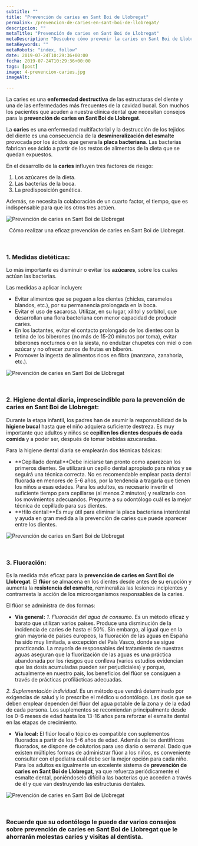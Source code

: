 ```yaml
---
subtitle: ""
title: "Prevención de caries en Sant Boi de Llobregat"
permalink: /prevencion-de-caries-en-sant-boi-de-llobregat/
descripcion: ""
metaTitle: "Prevención de caries en Sant Boi de Llobregat"
metaDescription: "Descubre cómo prevenir la caries en Sant Boi de Llobregat con consejos dietéticos y de higiene dental. Aprende a evitar los azúcares y a mantener una correcta higiene bucal para proteger tus dientes y los de tus hijos de esta enfermedad destructiva."
metaKeywords: ""
metaRobots: "index, follow"
date: 2019-07-24T10:29:36+00:00
fecha: 2019-07-24T10:29:36+00:00
tags: [post]
image: 4-prevencion-caries.jpg
imageAlt: 

---
```



La caries es una **enfermedad destructiva** de las estructuras del diente y una de las enfermedades más frecuentes de la cavidad bucal. Son muchos los pacientes que acuden a nuestra clínica dental que necesitan consejos para la **prevención de caries en Sant Boi de Llobregat**.

La **caries**​ es una enfermedad multifactorial y la destrucción de los tejidos del diente es una consecuencia de la **desmineralización del esmalte** provocada por los ácidos que genera la **placa bacteriana**. Las bacterias fabrican ese ácido a partir de los restos de alimentos de la dieta que se quedan expuestos.

En el desarrollo de la **caries** influyen tres factores de riesgo:
1. Los azúcares de la dieta.
2. Las bacterias de la boca.
3. La predisposición genética.


Además, se necesita la colaboración de un cuarto factor, el tiempo, que es indispensable para que los otros tres actúen.

![Prevención de caries en Sant Boi de Llobregat](/assets/static/images/blog/blog-inner/caries.jpg)

 
Cómo realizar una eficaz prevención de caries en Sant Boi de Llobregat.


 
### 1. Medidas dietéticas:


Lo más importante es disminuir o evitar los **azúcares**, sobre los cuales actúan las bacterias.

Las medidas a aplicar incluyen:
* Evitar alimentos que se peguen a los dientes (chicles, caramelos blandos, etc.), por su permanencia prolongada en la boca.
* Evitar el uso de sacarosa. Utilizar, en su lugar, xilitol y sorbitol, que desarrollan una flora bacteriana con menor capacidad de producir caries.
* En los lactantes, evitar el contacto prolongado de los dientes con la tetina de los biberones (no más de 15-20 minutos por toma), evitar biberones nocturnos o en la siesta, no endulzar chupetes con miel o con azúcar y no ofrecer zumos de frutas en biberón.
* Promover la ingesta de alimentos ricos en fibra (manzana, zanahoria, etc.).


![Prevención de caries en Sant Boi de Llobregat](/assets/static/images/blog/blog-inner/comida.jpg)

 
### 2. Higiene dental diaria, imprescindible para la prevención de caries en Sant Boi de Llobregat:


Durante la etapa infantil, los padres han de asumir la responsabilidad de la **higiene bucal** hasta que el niño adquiera suficiente destreza. Es muy importante que adultos y niños se **cepillen los dientes después de cada comida** y a poder ser, después de tomar bebidas azucaradas.

Para la higiene dental diaria se emplearán dos técnicas básicas:
* **Cepillado dental:**Debe iniciarse tan pronto como aparezcan los primeros dientes. Se utilizará un cepillo dental apropiado para niños y se seguirá una técnica correcta. No es recomendable emplear pasta dental fluorada en menores de 5-6 años, por la tendencia a tragarla que tienen los niños a esas edades. Para los adultos, es necesario invertir el suficiente tiempo para cepillarse (al menos 2 minutos) y realizarlo con los movimientos adecuandos. Pregunte a su odontólogo cuál es la mejor técnica de cepillado para sus dientes.
* **Hilo dental:**Es muy útil para eliminar la placa bacteriana interdental y ayuda en gran medida a la prevención de caries que puede aparecer entre los dientes.


![Prevención de caries en Sant Boi de Llobregat](/assets/static/images/blog/blog-inner/higiene-dental.jpg)

 
### 3. Fluoración:


Es la medida más eficaz para la **prevención de caries en Sant Boi de Llobregat**. El **flúor** se almacena en los dientes desde antes de su erupción y aumenta la **resistencia del esmalte**, remineraliza las lesiones incipientes y contrarresta la acción de los microorganismos responsables de la caries.

El flúor se administra de dos formas:
* **Vía general:**
*1. Fluoración del agua de consumo.* Es un método eficaz y barato que utilizan varios países. Produce una disminución de la incidencia de caries de hasta el 50%. Sin embargo, al igual que en la gran mayoría de países europeos, la fluoración de las aguas en España ha sido muy limitada, a excepción del País Vasco, donde se sigue practicando.
 La mayoría de responsables del tratamiento de nuestras aguas aseguran que la fluorización de las aguas es una práctica abandonada por los riesgos que conlleva (varios estudios evidencian que las dosis acumuladas pueden ser perjudiciales) y porque, actualmente en nuestro país, los beneficios del flúor se consiguen a través de prácticas profilácticas adecuadas.

 *2. Suplementación individual.* Es un método que vendrá determinado por exigencias de salud y lo prescribe el médico u odontólogo. Las dosis que se deben emplear dependen del flúor del agua potable de la zona y de la edad de cada persona. Los suplementos se recomiendan principalmente desde los 0-6 meses de edad hasta los 13-16 años para reforzar el esmalte dental en las etapas de crecimiento.


* **Vía local:**
 El flúor local o tópico es compatible con suplementos fluorados a partir de los 5-6 años de edad. Además de los dentífricos fluorados, se dispone de colutorios para uso diario o semanal. Dado que existen múltiples formas de administrar flúor a los niños, es conveniente consultar con el pediatra cuál debe ser la mejor opción para cada niño. Para los adultos es igualmente un excelente sistema de **prevención de caries en Sant Boi de Llobregat**, ya que refuerza periódicamente el esmalte dental, poniéndoselo difícil a las bacterias que acceden a través de él y que van destruyendo las estructuras dentales.


![Prevención de caries en Sant Boi de Llobregat](/assets/static/images/blog/blog-inner/fluor.jpg)

 
### Recuerde que su odontólogo le puede dar varios consejos sobre prevención de caries en Sant Boi de Llobregat que le ahorrarán molestas caries y visitas al dentista.


